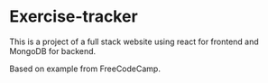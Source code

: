 # Exercise-tracker

This is a project of a full stack website using react for frontend and MongoDB for backend.

Based on example from FreeCodeCamp.